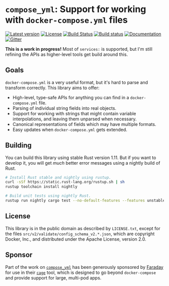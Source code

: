 # `compose_yml`: Support for working with `docker-compose.yml` files

[![Latest version](https://img.shields.io/crates/v/compose_yml.svg)](https://crates.io/crates/compose_yml) [![License](https://img.shields.io/crates/l/compose_yml.svg)](https://creativecommons.org/publicdomain/zero/1.0/) [![Build Status](https://travis-ci.org/emk/compose_yml.svg?branch=master)](https://travis-ci.org/emk/compose_yml) [![Build status](https://ci.appveyor.com/api/projects/status/ltvu7d7qb1iw7dh6/branch/master?svg=true)](https://ci.appveyor.com/project/emk/compose-yml/branch/master) [![Documentation](https://img.shields.io/badge/documentation-docs.rs-yellow.svg)](https://docs.rs/compose_yml/) [![Gitter](https://badges.gitter.im/faradayio/cage.svg)](https://gitter.im/faradayio/cage?utm_source=badge&utm_medium=badge&utm_campaign=pr-badge)

**This is a work in progress!** Most of `services:` is supported, but I'm
still refining the APIs as higher-level tools get build around this.

## Goals

`docker-compose.yml` is a very useful format, but it's hard to parse and
transform correctly.  This library aims to offer:

- High-level, type-safe APIs for anything you can find in a
  `docker-compose.yml` file.
- Parsing of individual string fields into real objects.
- Support for working with strings that might contain variable
  interpolations, and leaving them unparsed when necessary.
- Canonical representations of fields which may have multiple formats.
- Easy updates when `docker-compose.yml` gets extended.

## Building

You can build this library using stable Rust version 1.11.  But if you want
to develop it, you will get _much_ better error messages using a nightly
build of Rust.

```sh
# Install Rust stable and nightly using rustup.
curl -sSf https://static.rust-lang.org/rustup.sh | sh
rustup toolchain install nightly

# Build unit tests using nightly Rust.
rustup run nightly cargo test --no-default-features --features unstable
```

## License

This library is in the public domain as described by `LICENSE.txt`, except for the files `src/v2/validate/config_schema_v2.*.json`, which are copyright Docker, Inc., and distributed under the Apache License, version 2.0.

## Sponsor

Part of the work on [`compose_yml`][compose_yml] has been generously
sponsored by [Faraday][] for use in their [`cage`][cage] tool, which is
designed to go beyond `docker-compose` and provide support for large,
multi-pod apps.

[Faraday]: http://www.faraday.io/
[cage]: https://github.com/faradayio/cage
[compose_yml]: https://github.com/emk/compose_yml
